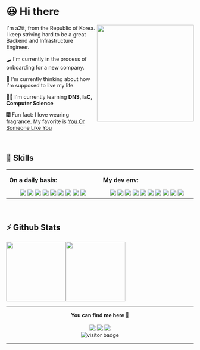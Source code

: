 
# 😃 Hi there

<img align="right" width="260" src="https://user-images.githubusercontent.com/48249622/158987967-2f12a272-d477-42f5-b3b1-b58a46267004.jpg">

I'm a2tt, from the Republic of Korea. I keep striving hard to be a great Backend and Infrastructure Engineer.

🛹 I'm currently in the process of onboarding for a new company.

🤔 I’m currently thinking about how I'm supposed to live my life.

👨‍💻 I'm currently learning **DNS, IaC, Computer Science**

🎆 Fun fact: I love wearing fragrance. My favorite is [You Or Someone Like You](https://www.fragrantica.com/perfume/Etat-Libre-d-Orange/You-Or-Someone-Like-You-43531.html)

<br>

## 🧰 Skills

<table><tr><td valign="top" width="40%">

**On a daily basis:**
<div align="center">
<img style="marginL 10px" src="https://img.shields.io/badge/Python-306998?style=for-the-badge&amp;logo=python&amp;logoColor=FFD43B">
<img style="marginL 10px" src="https://img.shields.io/badge/Flask-000000?style=for-the-badge&amp;logo=flask&amp;logoColor=white">
<img style="marginL 10px" src="https://img.shields.io/badge/Amazon_AWS-232f3e?style=for-the-badge&amp;logo=amazonaws&amp;logoColor=ec912d">
<img style="marginL 10px" src="https://img.shields.io/badge/Ubuntu-E95420?style=for-the-badge&amp;logo=ubuntu&amp;logoColor=white">
<img style="marginL 10px" src="https://img.shields.io/badge/GIT-E44C30?style=for-the-badge&amp;logo=git&amp;logoColor=white">
<img style="marginL 10px" src="https://img.shields.io/badge/GitHub-100000?style=for-the-badge&amp;logo=github&amp;logoColor=white">
<img style="marginL 10px" src="https://img.shields.io/badge/HTML5-E34F26?style=for-the-badge&amp;logo=html5&amp;logoColor=white">
<img style="marginL 10px" src="https://img.shields.io/badge/CSS3-1572B6?style=for-the-badge&amp;logo=css3&amp;logoColor=white">
<img style="marginL 10px" src="https://img.shields.io/badge/JavaScript-000000?style=for-the-badge&amp;logo=javascript&amp;logoColor=F7DF1E">
</div>
<!--
</td><td valign="top" width="20%">

**Currently working with:**
<div align="center">
<img style="marginL 10px" src="https://img.shields.io/badge/redis-%23DD0031.svg?&amp;style=for-the-badge&amp;logo=redis&amp;logoColor=white">
<img style="marginL 10px" src="https://img.shields.io/badge/C-00599C?style=for-the-badge&amp;logo=c&amp;logoColor=white">
<img style="marginL 10px" src="https://img.shields.io/badge/Go-00ADD8?style=for-the-badge&amp;logo=go&amp;logoColor=white">
<img style="marginL 10px" src="https://img.shields.io/badge/Gin-00ADD8?style=for-the-badge&amp;logo=go&amp;logoColor=white">
<img style="marginL 10px" src="https://img.shields.io/badge/FastAPI-009485?style=for-the-badge&amp;logo=fastapi&amp;logoColor=white">
</div>
-->

</td><td valign="top" width="40%">

**My dev env:**
<div align="center">

<img style="marginL 10px" src="https://img.shields.io/badge/MacBook_Pro-333333?style=for-the-badge&logo=apple&logoColor=white">
<img style="marginL 10px" src="https://img.shields.io/badge/Windows_11-0078D6?style=for-the-badge&amp;logo=windows&amp;logoColor=white">
<img style="marginL 10px" src="https://img.shields.io/badge/WSL_2-E95420?style=for-the-badge&amp;logo=ubuntu&amp;logoColor=white">
<img style="marginL 10px" src="https://img.shields.io/badge/Docker-2CA5E0?style=for-the-badge&amp;logo=docker&amp;logoColor=white">
<img style="marginL 10px" src="https://img.shields.io/badge/Bash-283037?style=for-the-badge&amp;logo=GNU%20Bash&amp;logoColor=white">
<img style="marginL 10px" src="https://img.shields.io/badge/tmux-1BB91F?style=for-the-badge&amp;logo=tmux&amp;logoColor=white">
<img style="marginL 10px" src="https://img.shields.io/badge/Notion-000000?style=for-the-badge&amp;logo=notion&amp;logoColor=white">
<img style="marginL 10px" src="https://img.shields.io/badge/PyCharm-000000.svg?&amp;style=for-the-badge&amp;logo=PyCharm&amp;logoColor=white">
<img style="marginL 10px" src="https://img.shields.io/badge/VS_Code-0078D4?style=for-the-badge&logo=visual%20studio%20code&logoColor=white">
<img style="marginL 10px" src="https://img.shields.io/badge/VIM-%2311AB00.svg?&amp;style=for-the-badge&amp;logo=vim&amp;logoColor=white">
</div>

</td></tr></table>  

<br>

## ⚡ Github Stats

<a href="https://blog.a2tt.me?utm_source=github-profile">
<img height="160" src="https://github-readme-stats.vercel.app/api?username=a2tt&show_icons=true&count_private=true&theme=buefy&hide_title=false" /><!--
--><img height="160" src="https://github-readme-stats.vercel.app/api/top-langs/?username=a2tt&hide=less,objective-C&langs_count=4&theme=buefy&hide_title=false" />
</a>
<br>

<hr>
<p align="center">
	<strong>You can find me here 👻</strong><br><br>
    <a target="_blank" href="https://blog.a2tt.me?utm_source=github-profile"><img src="https://img.shields.io/badge/-Blog-c638e6?style=for-the-badge&logo=GoogleChrome&logoColor=white"></img></a>
    <a target="_blank" href="https://www.linkedin.com/in/km-k"><img src="https://img.shields.io/badge/-LinkedIn-blue?style=for-the-badge&logo=Linkedin&logoColor=white"></img></a>
    <a target="_blank" href="mailto:usera2tt@gmail.com"><img src="https://img.shields.io/badge/-Gmail-d14836?style=for-the-badge&logo=Gmail&logoColor=white"></img></a>
    <br>
    <img src="https://visitor-badge.laobi.icu/badge?page_id=a2tt.a2tt" alt="visitor badge"/>
</p>

<hr>

